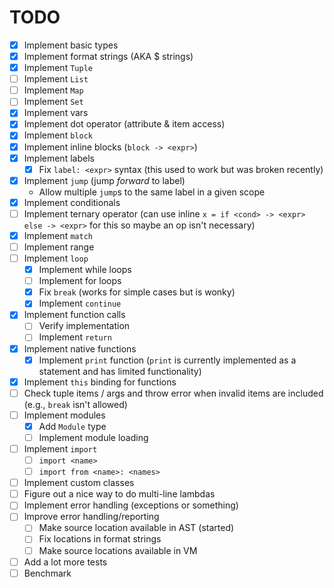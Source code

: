 # TODO

- [x] Implement basic types
- [x] Implement format strings (AKA $ strings)
- [x] Implement `Tuple`
- [ ] Implement `List`
- [ ] Implement `Map`
- [ ] Implement `Set`
- [x] Implement vars
- [x] Implement dot operator (attribute & item access)
- [x] Implement `block`
- [x] Implement inline blocks (`block -> <expr>`)
- [x] Implement labels
  - [x] Fix `label: <expr>` syntax (this used to work but was broken
    recently)
- [x] Implement `jump` (jump *forward* to label)
  - Allow multiple `jump`s to the same label in a given scope
- [x] Implement conditionals
- [ ] Implement ternary operator (can use inline
      `x = if <cond> -> <expr> else -> <expr>` for this so maybe an op
      isn't necessary)
- [x] Implement `match`
- [ ] Implement range
- [ ] Implement `loop`
  - [x] Implement while loops
  - [ ] Implement for loops
  - [x] Fix `break` (works for simple cases but is wonky)
  - [x] Implement `continue`
- [x] Implement function calls
  - [ ] Verify implementation
  - [ ] Implement `return`
- [x] Implement native functions
  - [x] Implement `print` function (`print` is currently implemented as a statement and has limited functionality)
- [x] Implement `this` binding for functions
- [ ] Check tuple items / args and throw error when invalid items are included (e.g., `break` isn't allowed)
- [ ] Implement modules
  - [x] Add `Module` type
  - [ ] Implement module loading
- [ ] Implement `import`
  - [ ] `import <name>`
  - [ ] `import from <name>: <names>`
- [ ] Implement custom classes
- [ ] Figure out a nice way to do multi-line lambdas
- [ ] Implement error handling (exceptions or something)
- [ ] Improve error handling/reporting
  - [ ] Make source location available in AST (started)
  - [ ] Fix locations in format strings
  - [ ] Make source locations available in VM
- [ ] Add a lot more tests
- [ ] Benchmark
